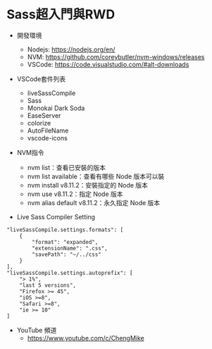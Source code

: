 # Sass超入門與RWD

- 開發環境
    - Nodejs:  https://nodejs.org/en/
    - NVM: https://github.com/coreybutler/nvm-windows/releases
    - VSCode: https://code.visualstudio.com/#alt-downloads

- VSCode套件列表
    - liveSassCompile
    - Sass
    - Monokai Dark Soda
    - EaseServer
    - colorize
    - AutoFileName
    - vscode-icons

- NVM指令
    - nvm list：查看已安裝的版本
    - nvm list available：查看有哪些 Node 版本可以裝
    - nvm install v8.11.2：安裝指定的 Node 版本
    - nvm use v8.11.2：指定 Node 版本
    - nvm alias default v8.11.2：永久指定 Node 版本

- Live Sass Compiler Setting
```
"liveSassCompile.settings.formats": [
    {
        "format": "expanded",
        "extensionName": ".css",
        "savePath": "~/../css"
    }
],
"liveSassCompile.settings.autoprefix": [
    "> 1%",
    "last 5 versions",
    "Firefox >= 45",
    "iOS >=8",
    "Safari >=8",
    "ie >= 10"
]
```
- YouTube 頻道
    - https://www.youtube.com/c/ChengMike
